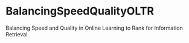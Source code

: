 # BalancingSpeedQualityOLTR
Balancing Speed and Quality in Online Learning to Rank for Information Retrieval
